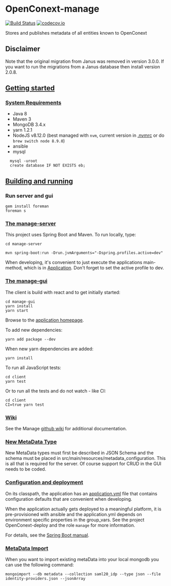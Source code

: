 # OpenConext-manage
[![Build Status](https://travis-ci.org/OpenConext/OpenConext-manage.svg)](https://travis-ci.org/OpenConext/OpenConext-manage)
[![codecov.io](https://codecov.io/github/OpenConext/OpenConext-manage/coverage.svg)](https://codecov.io/github/OpenConext/OpenConext-manage)

Stores and publishes metadata of all entities known to OpenConext

## Disclaimer

Note that the original migration from Janus was removed in version 3.0.0. If you want to run the migrations from a Janus
 database then install version 2.0.8.

## [Getting started](#getting-started)

### [System Requirements](#system-requirements)

- Java 8
- Maven 3
- MongoDB 3.4.x
- yarn 1.2.1
- NodeJS v8.12.0 (best managed with `nvm`, current version in [.nvmrc](manage-gui/.nvmrc) or do `brew switch node 8.9.0`)
- ansible
- mysql

```
  mysql -uroot
  create database IF NOT EXISTS eb;
```

## [Building and running](#building-and-running)

### Run server and gui

```
gem install foreman
foreman s
```

### [The manage-server](#manage-server)

This project uses Spring Boot and Maven. To run locally, type:

`cd manage-server`

`mvn spring-boot:run -Drun.jvmArguments="-Dspring.profiles.active=dev"`

When developing, it's convenient to just execute the applications main-method, which is in [Application](manage-server/src/main/java/manage/Application.java). Don't forget
to set the active profile to dev.

### [The manage-gui](#manage-gui)

The client is build with react and to get initially started:

```
cd manage-gui
yarn install
yarn start
```

Browse to the [application homepage](http://localhost:3000/).

To add new dependencies:

`yarn add package --dev`

When new yarn dependencies are added:

`yarn install`

To run all JavaScript tests:
```
cd client
yarn test
```
Or to run all the tests and do not watch - like CI:
```
cd client
CI=true yarn test
```

### [Wiki](#wiki)

See the Manage [github wiki](https://github.com/OpenConext/OpenConext-manage/wiki) for
additional documentation.

### [New MetaData Type](#new-metadata-type)

New MetaData types must first be described in JSON Schema and the schema must be placed in src/main/resources/metadata_configuration. This
is all that is required for the server. Of course support for CRUD in the GUI needs to be coded.     

### [Configuration and deployment](#configuration-and-deployment)

On its classpath, the application has an [application.yml](manage-server/src/main/resources/application.yml) file that
contains configuration defaults that are convenient when developing.

When the application actually gets deployed to a meaningful platform, it is pre-provisioned with ansible and the application.yml depends on
environment specific properties in the group_vars. See the project OpenConext-deploy and the role `manage` for more information.

For details, see the [Spring Boot manual](https://docs.spring.io/spring-boot/docs/1.2.1.RELEASE/reference/htmlsingle/).

### [MetaData Import](#metadata-import)

When you want to import existing metaData into your local mongodb you can use the following command:
```
mongoimport --db metadata --collection saml20_idp --type json --file identity-providers.json --jsonArray
```